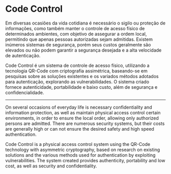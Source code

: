 # Code Control

Em diversas ocasiões da vida cotidiana é necessário o sigilo ou proteção de informações, como também manter o controle de acesso físico de determinados ambientes, com objetivo de assegurar a ordem local, permitindo que apenas pessoas autorizadas sejam admitidas. Existem inúmeros sistemas de segurança, porém seus custos geralmente são elevados ou não podem garantir a segurança desejada e a alta velocidade de autenticação. 

Code Control é um sistema de controle de acesso físico, utilizando a tecnologia QR-Code com criptografia assimétrica, baseando-se em pesquisas sobre as soluções existentes e os variados métodos adotados para autenticação, explorando as vulnerabilidades. O sistema criado fornece autenticidade, portabilidade e baixo custo, além de segurança e confidencialidade.

----

On several occasions of everyday life is necessary confidentiality and information protection, as well as maintain physical access control certain environments, in order to ensure the local order, allowing only authorized persons are admitted. There are numerous security systems, but their costs are generally high or can not ensure the desired safety and high speed authentication. 

Code Control is a physical access control system using the QR-Code technology with asymmetric cryptography, based on research on existing solutions and the various methods used for authentication by exploiting vulnerabilities. The system created provides authenticity, portability and low cost, as well as security and confidentiality.

